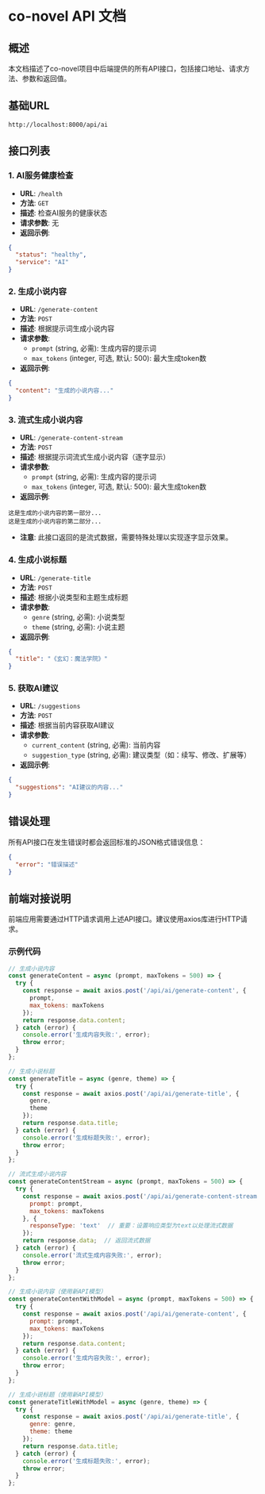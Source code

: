 # co-novel API 文档

## 概述

本文档描述了co-novel项目中后端提供的所有API接口，包括接口地址、请求方法、参数和返回值。

## 基础URL

```
http://localhost:8000/api/ai
```

## 接口列表

### 1. AI服务健康检查

- **URL**: `/health`
- **方法**: `GET`
- **描述**: 检查AI服务的健康状态
- **请求参数**: 无
- **返回示例**:
```json
{
  "status": "healthy",
  "service": "AI"
}
```

### 2. 生成小说内容

- **URL**: `/generate-content`
- **方法**: `POST`
- **描述**: 根据提示词生成小说内容
- **请求参数**:
  - `prompt` (string, 必需): 生成内容的提示词
  - `max_tokens` (integer, 可选, 默认: 500): 最大生成token数
- **返回示例**:
```json
{
  "content": "生成的小说内容..."
}
```

### 3. 流式生成小说内容

- **URL**: `/generate-content-stream`
- **方法**: `POST`
- **描述**: 根据提示词流式生成小说内容（逐字显示）
- **请求参数**:
  - `prompt` (string, 必需): 生成内容的提示词
  - `max_tokens` (integer, 可选, 默认: 500): 最大生成token数
- **返回示例**:
```
这是生成的小说内容的第一部分...
这是生成的小说内容的第二部分...
```
- **注意**: 此接口返回的是流式数据，需要特殊处理以实现逐字显示效果。

### 4. 生成小说标题

- **URL**: `/generate-title`
- **方法**: `POST`
- **描述**: 根据小说类型和主题生成标题
- **请求参数**:
  - `genre` (string, 必需): 小说类型
  - `theme` (string, 必需): 小说主题
- **返回示例**:
```json
{
  "title": "《玄幻：魔法学院》"
}
```

### 5. 获取AI建议

- **URL**: `/suggestions`
- **方法**: `POST`
- **描述**: 根据当前内容获取AI建议
- **请求参数**:
  - `current_content` (string, 必需): 当前内容
  - `suggestion_type` (string, 必需): 建议类型（如：续写、修改、扩展等）
- **返回示例**:
```json
{
  "suggestions": "AI建议的内容..."
}
```

## 错误处理

所有API接口在发生错误时都会返回标准的JSON格式错误信息：

```json
{
  "error": "错误描述"
}
```

## 前端对接说明

前端应用需要通过HTTP请求调用上述API接口。建议使用axios库进行HTTP请求。

### 示例代码

```javascript
// 生成小说内容
const generateContent = async (prompt, maxTokens = 500) => {
  try {
    const response = await axios.post('/api/ai/generate-content', {
      prompt,
      max_tokens: maxTokens
    });
    return response.data.content;
  } catch (error) {
    console.error('生成内容失败:', error);
    throw error;
  }
};

// 生成小说标题
const generateTitle = async (genre, theme) => {
  try {
    const response = await axios.post('/api/ai/generate-title', {
      genre,
      theme
    });
    return response.data.title;
  } catch (error) {
    console.error('生成标题失败:', error);
    throw error;
  }
};

// 流式生成小说内容
const generateContentStream = async (prompt, maxTokens = 500) => {
  try {
    const response = await axios.post('/api/ai/generate-content-stream', {
      prompt: prompt,
      max_tokens: maxTokens
    }, {
      responseType: 'text'  // 重要：设置响应类型为text以处理流式数据
    });
    return response.data;  // 返回流式数据
  } catch (error) {
    console.error('流式生成内容失败:', error);
    throw error;
  }
};

// 生成小说内容（使用新API模型）
const generateContentWithModel = async (prompt, maxTokens = 500) => {
  try {
    const response = await axios.post('/api/ai/generate-content', {
      prompt: prompt,
      max_tokens: maxTokens
    });
    return response.data.content;
  } catch (error) {
    console.error('生成内容失败:', error);
    throw error;
  }
};

// 生成小说标题（使用新API模型）
const generateTitleWithModel = async (genre, theme) => {
  try {
    const response = await axios.post('/api/ai/generate-title', {
      genre: genre,
      theme: theme
    });
    return response.data.title;
  } catch (error) {
    console.error('生成标题失败:', error);
    throw error;
  }
};
```

